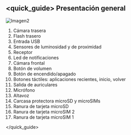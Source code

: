 ## <quick_guide> Presentación general

![Imagen2](http://static.energysistem.com/images/manuals/42509/55e70a1092dbc.jpg)

1. Cámara trasera
2. Flash trasero
3. Entrada USB
4. Sensores de luminosidad y de proximidad
5. Receptor
6. Led de notificaciones
7. Cámara frontal
8. Botón de volumen
9. Botón de encendido/apagado
10. Botones táctiles: aplicaciones recientes, inicio, volver
11. Salida de auriculares
12. Micrófono
13. Altavoz
14. Carcasa protectora microSD y microSIMs
15. Ranura de tarjeta microSD
16. Ranura de tarjeta microSIM 2
17. Ranura de tarjeta microSIM 1


</quick_guide>

